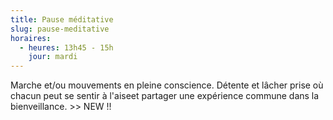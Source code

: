 ```yaml
---
title: Pause méditative
slug: pause-meditative
horaires:
  - heures: 13h45 - 15h
    jour: mardi
---
```

Marche et/ou mouvements en pleine conscience. Détente et lâcher prise où chacun peut se sentir à l'aiseet partager une expérience commune dans la bienveillance. >> NEW !!
